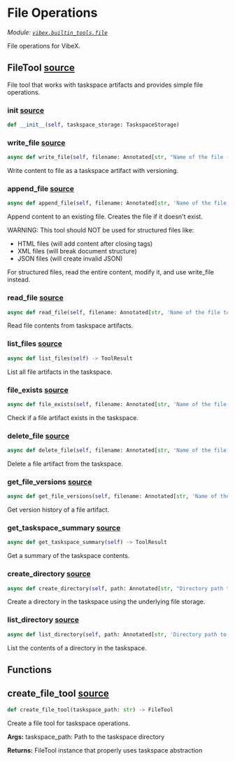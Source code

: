 # File Operations

_Module: [`vibex.builtin_tools.file`](https://github.com/dustland/vibex/blob/main/src/vibex/builtin_tools/file.py)_

File operations for VibeX.

## FileTool <a href="https://github.com/dustland/vibex/blob/main/src/vibex/builtin_tools/file.py#L17" class="source-link" title="View source code">source</a>

File tool that works with taskspace artifacts and provides simple file operations.

### **init** <a href="https://github.com/dustland/vibex/blob/main/src/vibex/builtin_tools/file.py#L20" class="source-link" title="View source code">source</a>

```python
def __init__(self, taskspace_storage: TaskspaceStorage)
```

### write_file <a href="https://github.com/dustland/vibex/blob/main/src/vibex/builtin_tools/file.py#L34" class="source-link" title="View source code">source</a>

```python
async def write_file(self, filename: Annotated[str, "Name of the file (e.g., 'report.html', 'requirements.md')"], content: Annotated[str, 'Content to write to the file']) -> ToolResult
```

Write content to file as a taskspace artifact with versioning.

### append_file <a href="https://github.com/dustland/vibex/blob/main/src/vibex/builtin_tools/file.py#L87" class="source-link" title="View source code">source</a>

```python
async def append_file(self, filename: Annotated[str, 'Name of the file to append to'], content: Annotated[str, 'Content to append to the file'], separator: Annotated[str, 'Separator between existing and new content (default: newline)'] = '\n') -> ToolResult
```

Append content to an existing file. Creates the file if it doesn't exist.

WARNING: This tool should NOT be used for structured files like:

- HTML files (will add content after closing tags)
- XML files (will break document structure)
- JSON files (will create invalid JSON)

For structured files, read the entire content, modify it, and use write_file instead.

### read_file <a href="https://github.com/dustland/vibex/blob/main/src/vibex/builtin_tools/file.py#L155" class="source-link" title="View source code">source</a>

```python
async def read_file(self, filename: Annotated[str, 'Name of the file to read'], version: Annotated[Optional[str], 'Specific version to read (optional, defaults to latest)'] = None) -> ToolResult
```

Read file contents from taskspace artifacts.

### list_files <a href="https://github.com/dustland/vibex/blob/main/src/vibex/builtin_tools/file.py#L192" class="source-link" title="View source code">source</a>

```python
async def list_files(self) -> ToolResult
```

List all file artifacts in the taskspace.

### file_exists <a href="https://github.com/dustland/vibex/blob/main/src/vibex/builtin_tools/file.py#L254" class="source-link" title="View source code">source</a>

```python
async def file_exists(self, filename: Annotated[str, 'Name of the file to check']) -> ToolResult
```

Check if a file artifact exists in the taskspace.

### delete_file <a href="https://github.com/dustland/vibex/blob/main/src/vibex/builtin_tools/file.py#L312" class="source-link" title="View source code">source</a>

```python
async def delete_file(self, filename: Annotated[str, 'Name of the file to delete'], version: Annotated[Optional[str], 'Specific version to delete (optional, deletes all versions if not specified)'] = None) -> ToolResult
```

Delete a file artifact from the taskspace.

### get_file_versions <a href="https://github.com/dustland/vibex/blob/main/src/vibex/builtin_tools/file.py#L352" class="source-link" title="View source code">source</a>

```python
async def get_file_versions(self, filename: Annotated[str, 'Name of the file to get versions for']) -> ToolResult
```

Get version history of a file artifact.

### get_taskspace_summary <a href="https://github.com/dustland/vibex/blob/main/src/vibex/builtin_tools/file.py#L415" class="source-link" title="View source code">source</a>

```python
async def get_taskspace_summary(self) -> ToolResult
```

Get a summary of the taskspace contents.

### create_directory <a href="https://github.com/dustland/vibex/blob/main/src/vibex/builtin_tools/file.py#L453" class="source-link" title="View source code">source</a>

```python
async def create_directory(self, path: Annotated[str, "Directory path to create (e.g., 'reports', 'data/sources')"]) -> ToolResult
```

Create a directory in the taskspace using the underlying file storage.

### list_directory <a href="https://github.com/dustland/vibex/blob/main/src/vibex/builtin_tools/file.py#L492" class="source-link" title="View source code">source</a>

```python
async def list_directory(self, path: Annotated[str, 'Directory path to list (defaults to taskspace root)'] = '') -> ToolResult
```

List the contents of a directory in the taskspace.

## Functions

## create_file_tool <a href="https://github.com/dustland/vibex/blob/main/src/vibex/builtin_tools/file.py#L570" class="source-link" title="View source code">source</a>

```python
def create_file_tool(taskspace_path: str) -> FileTool
```

Create a file tool for taskspace operations.

**Args:**
taskspace_path: Path to the taskspace directory

**Returns:**
FileTool instance that properly uses taskspace abstraction
